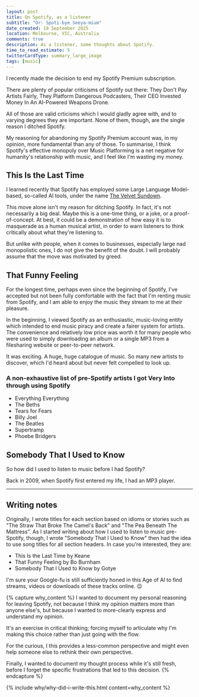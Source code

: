 ```yaml
---
layout: post
title: On Spotify, as a listener
subtitle: "Or: Spoti-bye Seeya-mium"
date_created: 19 September 2025
location: Melbourne, VIC, Australia
comments: true
description: As a listener, some thoughts about Spotify.
time_to_read_estimate: 5
twitterCardType: summary_large_image
tags: [music]
---
```


I recently made the decision to end my Spotify Premium subscription.

There are plenty of popular criticisms of Spotify out there: They Don't Pay Artists Fairly, They Platform Dangerous Podcasters, Their CEO Invested Money In An AI-Powered Weapons Drone.

All of those are valid crticisms which I would gladly agree with, and to varying degrees they are important. None of them, though, are the single reason I ditched Spotify.

My reasoning for abandoning my Spotify Premium account was, in my opinion, more fundamental than any of those. To summarise, I think Spotify's effective monopoly over Music Platforming is a net negative for humanity's relationship with music, and I feel like I'm wasting my money.

## This Is the Last Time

I learned recently that Spotify has employed some Large Language Model-based, so-called AI tools, under the name [The Velvet Sundown](https://www.theguardian.com/technology/2025/jul/14/an-ai-generated-band-got-1m-plays-on-spotify-now-music-insiders-say-listeners-should-be-warned).

This move alone isn't my reason for ditching Spotify. In fact, it's not necessarily a big deal. Maybe this is a one-time thing, or a joke, or a proof-of-concept. At best, it could be a demonstration of how easy it is to masquerade as a human musical artist, in order to warn listeners to think critically about what they're listening to.

But unlike with people, when it comes to businesses, especially large nad monopolistic ones, I do not give the benefit of the doubt. I will probably assume that the move was motivated by greed.

## That Funny Feeling

For the longest time, perhaps even since the beginning of Spotify, I've accepted but not been fully comfortable with the fact that I'm renting music from Spotify, and I am able to enjoy the music they stream to me at _their_ pleasure.

In the beginning, I viewed Spotify as an enthusiastic, music-loving entity which intended to end music piracy and create a fairer system for artists. The convenience and relatively low price was worth it for many people who were used to simply downloading an album or a single MP3 from a filesharing website or peer-to-peer network.

It was exciting. A huge, huge catalogue of music. So many new artists to discover, which I'd heard about but never felt compelled to look up.

### A non-exhaustive list of pre-Spotify artists I got Very Into through using Spotify

- Everything Everything
- The Beths
- Tears for Fears
- Billy Joel
- The Beatles
- Supertramp
- Phoebe Bridgers

## Somebody That I Used to Know

So how did I used to listen to music before I had Spotify?

Back in 2009, when Spotify first entered my life, I had an MP3 player.

---

## Writing notes

Originally, I wrote titles for each section based on idioms or stories such as "The Straw That Broke The Camel's Back" and "The Pea Beneath The Mattress". As I started writing about how I used to listen to music pre-Spotify, though, I wrote "Somebody That I Used to Know" then had the idea to use song titles for all section headers. In case you're interested, they are:

- This Is the Last Time by Keane
- That Funny Feeling by Bo Burnham
- Somebody That I Used to Know by Gotye

I'm sure your Google-fu is still sufficiently honed in this Age of AI to find streams, videos or downloads of these tracks online. 😉

{% capture why_content %}
I wanted to document my personal reasoning for leaving Spotify, not because I think my opinion matters more than anyone else's, but because I wanted to more-clearly express and understand my opinion.

It's an exercise in critical thinking; forcing myself to articulate why I'm making this choice rather than just going with the flow. 

For the curious, I this provides a less-common perspective and might even help someone else to rethink their own perspective.

Finally, I wanted to document my thought process while it's still fresh, before I forget the specific frustrations that led to this decision.
{% endcapture %}

{% include why/why-did-i-write-this.html content=why_content %}
